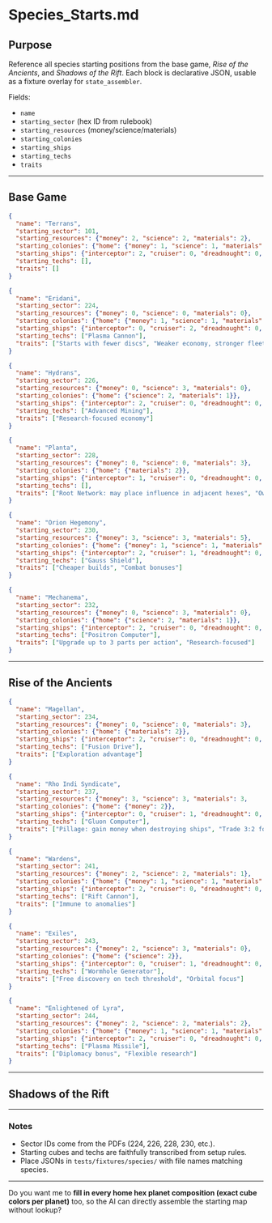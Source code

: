 # Species_Starts.md

## Purpose

Reference all species starting positions from the base game, *Rise of the Ancients*, and *Shadows of the Rift*. Each block is declarative JSON, usable as a fixture overlay for `state_assembler`.

Fields:

* `name`
* `starting_sector` (hex ID from rulebook)
* `starting_resources` (money/science/materials)
* `starting_colonies`
* `starting_ships`
* `starting_techs`
* `traits`

---

## Base Game

```json
{
  "name": "Terrans",
  "starting_sector": 101,
  "starting_resources": {"money": 2, "science": 2, "materials": 2},
  "starting_colonies": {"home": {"money": 1, "science": 1, "materials": 1}},
  "starting_ships": {"interceptor": 2, "cruiser": 0, "dreadnought": 0, "starbase": 0},
  "starting_techs": [],
  "traits": []
}
```

```json
{
  "name": "Eridani",
  "starting_sector": 224,
  "starting_resources": {"money": 0, "science": 0, "materials": 0},
  "starting_colonies": {"home": {"money": 1, "science": 1, "materials": 1}},
  "starting_ships": {"interceptor": 0, "cruiser": 2, "dreadnought": 0, "starbase": 0},
  "starting_techs": ["Plasma Cannon"],
  "traits": ["Starts with fewer discs", "Weaker economy, stronger fleet"]
}
```

```json
{
  "name": "Hydrans",
  "starting_sector": 226,
  "starting_resources": {"money": 0, "science": 3, "materials": 0},
  "starting_colonies": {"home": {"science": 2, "materials": 1}},
  "starting_ships": {"interceptor": 2, "cruiser": 0, "dreadnought": 0, "starbase": 0},
  "starting_techs": ["Advanced Mining"],
  "traits": ["Research-focused economy"]
}
```

```json
{
  "name": "Planta",
  "starting_sector": 228,
  "starting_resources": {"money": 0, "science": 0, "materials": 3},
  "starting_colonies": {"home": {"materials": 2}},
  "starting_ships": {"interceptor": 1, "cruiser": 0, "dreadnought": 0, "starbase": 0},
  "starting_techs": [],
  "traits": ["Root Network: may place influence in adjacent hexes", "Own hexes count as adjacent for movement"]
}
```
```json
{
  "name": "Orion Hegemony",
  "starting_sector": 230,
  "starting_resources": {"money": 3, "science": 3, "materials": 5},
  "starting_colonies": {"home": {"money": 1, "science": 1, "materials": 1}},
  "starting_ships": {"interceptor": 2, "cruiser": 1, "dreadnought": 0, "starbase": 0},
  "starting_techs": ["Gauss Shield"],
  "traits": ["Cheaper builds", "Combat bonuses"]
}
```
```json
{
  "name": "Mechanema",
  "starting_sector": 232,
  "starting_resources": {"money": 0, "science": 3, "materials": 0},
  "starting_colonies": {"home": {"science": 2, "materials": 1}},
  "starting_ships": {"interceptor": 2, "cruiser": 0, "dreadnought": 0, "starbase": 0},
  "starting_techs": ["Positron Computer"],
  "traits": ["Upgrade up to 3 parts per action", "Research-focused"]
}
```
---

## Rise of the Ancients


```json
{
  "name": "Magellan",
  "starting_sector": 234,
  "starting_resources": {"money": 0, "science": 0, "materials": 3},
  "starting_colonies": {"home": {"materials": 2}},
  "starting_ships": {"interceptor": 2, "cruiser": 0, "dreadnought": 0, "starbase": 0},
  "starting_techs": ["Fusion Drive"],
  "traits": ["Exploration advantage"]
}
```

```json
{
  "name": "Rho Indi Syndicate",
  "starting_sector": 237,
  "starting_resources": {"money": 3, "science": 3, "materials": 3,
  "starting_colonies": {"home": {"money": 2}},
  "starting_ships": {"interceptor": 0, "cruiser": 1, "dreadnought": 0, "starbase": 0},
  "starting_techs": ["Gluon Computer"],
  "traits": ["Pillage: gain money when destroying ships", "Trade 3:2 for money"]
}
```

```json
{
  "name": "Wardens",
  "starting_sector": 241,
  "starting_resources": {"money": 2, "science": 2, "materials": 1},
  "starting_colonies": {"home": {"money": 1, "science": 1, "materials": 1}},
  "starting_ships": {"interceptor": 2, "cruiser": 0, "dreadnought": 0, "starbase": 0},
  "starting_techs": ["Rift Cannon"],
  "traits": ["Immune to anomalies"]
}
```

```json
{
  "name": "Exiles",
  "starting_sector": 243,
  "starting_resources": {"money": 2, "science": 3, "materials": 0},
  "starting_colonies": {"home": {"science": 2}},
  "starting_ships": {"interceptor": 0, "cruiser": 1, "dreadnought": 0, "starbase": 0},
  "starting_techs": ["Wormhole Generator"],
  "traits": ["Free discovery on tech threshold", "Orbital focus"]
}
```
```json
{
  "name": "Enlightened of Lyra",
  "starting_sector": 244,
  "starting_resources": {"money": 2, "science": 2, "materials": 2},
  "starting_colonies": {"home": {"money": 1, "science": 1, "materials": 1}},
  "starting_ships": {"interceptor": 2, "cruiser": 0, "dreadnought": 0, "starbase": 0},
  "starting_techs": ["Plasma Missile"],
  "traits": ["Diplomacy bonus", "Flexible research"]
}
```

---

## Shadows of the Rift




---

### Notes

* Sector IDs come from the PDFs (224, 226, 228, 230, etc.).
* Starting cubes and techs are faithfully transcribed from setup rules.
* Place JSONs in `tests/fixtures/species/` with file names matching species.

---

Do you want me to **fill in every home hex planet composition (exact cube colors per planet)** too, so the AI can directly assemble the starting map without lookup?
